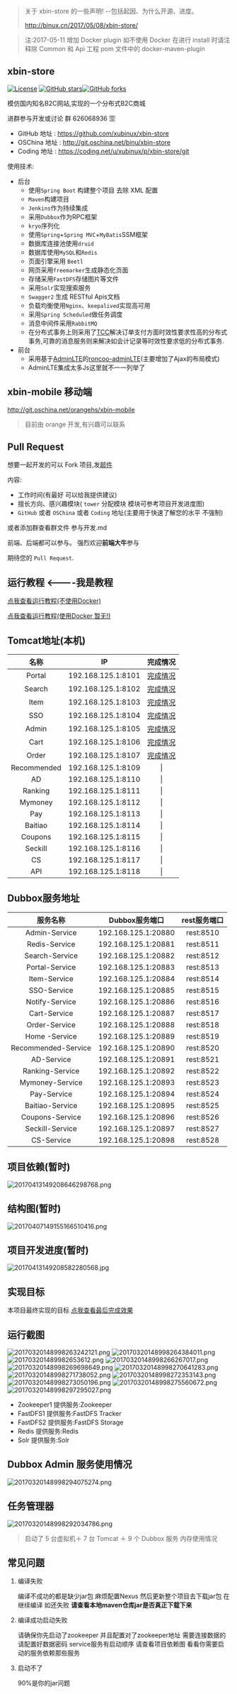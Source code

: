 > 关于 xbin-store 的一些声明! --包括起因、为什么开源、进度。
>
> http://binux.cn/2017/05/08/xbin-store/

> 注:2017-05-11 增加 Docker plugin 如不使用 Docker 在进行 install 时请注释除 Common 和 Api 工程 pom 文件中的 docker-maven-plugin 


## xbin-store
[![License](https://img.shields.io/badge/license-GPL-blue.svg)](LICENSE)
[![GitHub stars](https://img.shields.io/github/stars/xubinux/xbin-store.svg?style=social&label=Stars)](https://github.com/xubinux/xbin-store)[![GitHub forks](https://img.shields.io/github/forks/xubinux/xbin-store.svg?style=social&label=Fork)](https://github.com/xubinux/xbin-store)

模仿国内知名B2C网站,实现的一个分布式B2C商城

进群参与开发或讨论 群 626068936 :u7a7a: 

* GitHub 地址 : https://github.com/xubinux/xbin-store
* OSChina 地址 : http://git.oschina.net/binu/xbin-store
* Coding 地址 : https://coding.net/u/xubinux/p/xbin-store/git


使用技术:

* 后台
	* 使用`Spring Boot` 构建整个项目 去除 XML 配置
	* `Maven`构建项目
	* `Jenkins`作为持续集成
	* 采用`Dubbox`作为RPC框架
	* `kryo`序列化
	* 使用`Spring`+`Spring MVC`+`MyBatis`SSM框架
	* 数据库连接池使用`druid`
	* 数据库使用`MySQL`和`Redis`
	* 页面引擎采用 `Beetl`
	* 网页采用`freemarker`生成静态化页面
	* 存储采用`FastDFS`存储图片等文件
	* 采用`Solr`实现搜索服务
	* `Swagger2` 生成 RESTful Apis文档
	* 负载均衡使用`Nginx`、`keepalived`实现高可用
	* 采用`Spring Scheduled`做任务调度
	* 消息中间件采用`RabbitMQ`
	* 在分布式事务上则采用了[TCC](https://github.com/changmingxie/tcc-transaction)解决订单支付方面时效性要求性高的分布式事务,可靠的消息服务则来解决如会计记录等时效性要求低的分布式事务.
* 前台
	* 采用基于[AdminLTE](https://github.com/almasaeed2010/AdminLTE)的[roncoo-adminLTE](https://github.com/roncoo/roncoo-adminLTE)(主要增加了Ajax的布局模式)
	* AdminLTE集成太多Js这里就不一一列举了
	
## xbin-mobile 移动端
http://git.oschina.net/orangehs/xbin-mobile

> 目前由 orange 开发,有兴趣可以联系

## Pull Request
想要一起开发的可以 Fork 项目,发[邮件](Mailto:xu.binux@gmail.com?Subject=参与开发xbin-store)

内容:

* 工作时间(有最好 可以给我提供建议)
* 擅长方向、感兴趣模块( `tower` 分配模块 模块可参考项目开发进度图)
* `GitHub` 或者 `OSChina` 或者 `Coding` 地址(主要用于快速了解您的水平 不强制)

或者添加群查看群文件 参与开发.md 

前端、后端都可以参与。 强烈欢迎**前端大牛**参与

期待您的 `Pull Request`.	

## 运行教程  <----我是教程
[点我查看运行教程(不使用Docker)](https://github.com/xubinux/xbin-store/wiki/Tutorial-(Not-Use-Docker))

[点我查看运行教程(使用Docker 暂无!)](https://github.com/xubinux/xbin-store/wiki/Tutorial-(Not-Use-Docker))

## Tomcat地址(本机)
|名称|IP|完成情况|
|:---------------:|:---------------:|:---------------:|
| Portal  |192.168.125.1:8101 |[完成情况](https://github.com/xubinux/xbin-store/blob/master/xbin-store-web-portal/README.md)|
| Search  |192.168.125.1:8102 |[完成情况](https://github.com/xubinux/xbin-store/blob/master/xbin-store-web-search/README.md)|
| Item    |192.168.125.1:8103 |[完成情况](https://github.com/xubinux/xbin-store/blob/master/xbin-store-web-item/README.md)|
| SSO     |192.168.125.1:8104 |[完成情况](https://github.com/xubinux/xbin-store/blob/master/xbin-store-web-sso/README.md)|
| Admin   |192.168.125.1:8105 |[完成情况](https://github.com/xubinux/xbin-store/tree/master/xbin-store-web-admin/README.md)|
| Cart    |192.168.125.1:8106 |[完成情况](https://github.com/xubinux/xbin-store/tree/master/xbin-store-web-cart/README.md)|
| Order   |192.168.125.1:8107 |[完成情况](https://github.com/xubinux/xbin-store/blob/master/xbin-store-web-order/README.md)|
| Recommended	|192.168.125.1:8109 |\|
| AD    			|192.168.125.1:8110 |\|
| Ranking     	|192.168.125.1:8111 |\|
| Mymoney     	|192.168.125.1:8112 |\|
| Pay     		|192.168.125.1:8113 |\|
| Baitiao     	|192.168.125.1:8114 |\|
| Coupons     	|192.168.125.1:8115 |\|
| Seckill     	|192.168.125.1:8116 |\|
| CS     			|192.168.125.1:8117 |\|
| API    			|192.168.125.1:8118 |\|

## Dubbox服务地址
| 服务名称|Dubbox服务端口  |rest服务端口|
|:---------------:|:---------------:|:---------------:|
| Admin-Service      | 192.168.125.1:20880 |rest:8510 |
| Redis-Service      | 192.168.125.1:20881 |rest:8511 |
| Search-Service     | 192.168.125.1:20882 |rest:8512 |
| Portal-Service     | 192.168.125.1:20883 |rest:8513 |
| Item-Service       | 192.168.125.1:20884 |rest:8514 |
| SSO-Service        | 192.168.125.1:20885 |rest:8515 |
| Notify-Service     | 192.168.125.1:20886 |rest:8516 |
| Cart-Service       | 192.168.125.1:20887 |rest:8517 |
| Order-Service      | 192.168.125.1:20888 |rest:8518 |
| Home	-Service				|192.168.125.1:20889 |rest:8519 |
| Recommended-Service		|192.168.125.1:20890 |rest:8520 |
| AD-Service    			|192.168.125.1:20891 |rest:8521 |
| Ranking-Service     	|192.168.125.1:20892 |rest:8522 |
| Mymoney-Service     	|192.168.125.1:20893 |rest:8523 |
| Pay-Service     			|192.168.125.1:20894 |rest:8524 |
| Baitiao-Service     	|192.168.125.1:20895 |rest:8525 |
| Coupons-Service     	|192.168.125.1:20896 |rest:8526 |
| Seckill-Service     	|192.168.125.1:20897 |rest:8527 |
| CS-Service     			|192.168.125.1:20898 |rest:8528 |

## 项目依赖(暂时)
![20170413149208646298768.png](http://on2bs9q7q.bkt.clouddn.com/20170413149208646298768.png)

## 结构图(暂时)
![20170407149155166510416.png](https://raw.githubusercontent.com/xubinux/xbin-store/master/Images/xbin-store.png)

## 项目开发进度(暂时)
![20170413149208582280568.jpg](http://on2bs9q7q.bkt.clouddn.com/20170413149208582280568.jpg)
    
## 实现目标

本项目最终实现的目标 [点我查看最后完成效果](https://www.jd.com)

## 运行截图
![20170320148998263242121.png](https://raw.githubusercontent.com/xubinux/xbin-store/master/Images/首页.png)
![20170320148998264384011.png](https://raw.githubusercontent.com/xubinux/xbin-store/master/Images/登录.png)
![201703201489982653612.png](https://raw.githubusercontent.com/xubinux/xbin-store/master/Images/注册.png)
![20170320148998266267017.png](https://raw.githubusercontent.com/xubinux/xbin-store/master/Images/搜索.png)
![20170320148998269698649.png](https://raw.githubusercontent.com/xubinux/xbin-store/master/Images/商品详情.png)
![20170320148998270641283.png](https://raw.githubusercontent.com/xubinux/xbin-store/master/Images/加入购物车.png)
![20170320148998271738052.png](https://raw.githubusercontent.com/xubinux/xbin-store/master/Images/购物车.png)
![20170320148998272353143.png](https://raw.githubusercontent.com/xubinux/xbin-store/master/Images/订单确认.png)
![20170320148998273050196.png](https://raw.githubusercontent.com/xubinux/xbin-store/master/Images/结算页.png)
![20170320148998275560672.png](https://raw.githubusercontent.com/xubinux/xbin-store/master/Images/后台.png)
![20170320148998297295027.png](https://raw.githubusercontent.com/xubinux/xbin-store/master/Images/虚拟机.png)

* Zookeeper1    提供服务:Zookeeper
* FastDFS1        提供服务:FastDFS Tracker
* FastDFS2        提供服务:FastDFS Storage
* Redis         提供服务:Redis
* Solr          提供服务:Solr

## Dubbox Admin 服务使用情况
![20170320148998294075274.png](https://raw.githubusercontent.com/xubinux/xbin-store/master/Images/Dubbox.png)

## 任务管理器
![20170320148998292034786.png](https://raw.githubusercontent.com/xubinux/xbin-store/master/Images/任务管理器.png)

> 启动了 5 台虚拟机＋ 7 台 Tomcat ＋ 9 个 Dubbox 服务 内存使用情况

## 常见问题

1. 编译失败
	
	编译不成功的都是缺少jar包 麻烦配置Nexus 然后更新整个项目去下载jar包 
	在继续编译 如还失败 **请查看本地maven仓库jar是否真正下载下来**
	
2. 编译成功启动失败

	请确保你先启动了zookeeper 并且配置对了zookeeper地址 需要连接数据的请配置好数据密码
	service服务有启动顺序 请查看项目依赖图 看看你需要启动的服务依赖那些服务 
	
3. 启动不了

	90%是你的jar问题 

